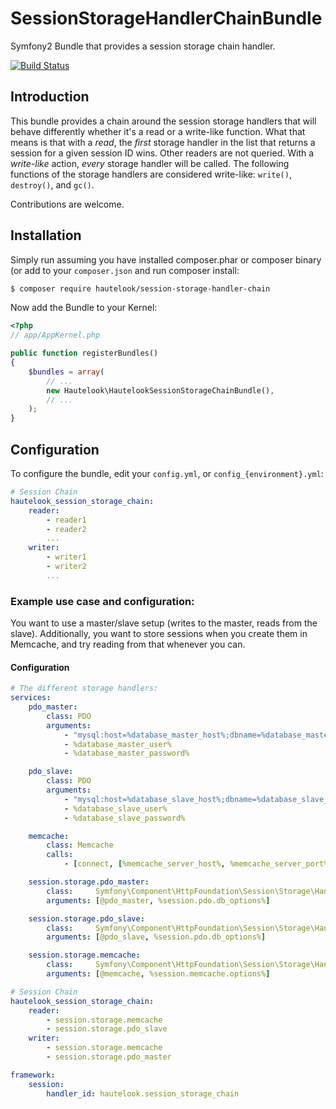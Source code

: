 SessionStorageHandlerChainBundle
================================

Symfony2 Bundle that provides a session storage chain handler.

[![Build Status](https://secure.travis-ci.org/hautelook/SessionStorageHandlerChainBundle.png?branch=master)](https://travis-ci.org/hautelook/SessionStorageHandlerChainBundle)

## Introduction

This bundle provides a chain around the session storage handlers that will behave differently whether it's a read or a write-like
function. What that means is that with a _read_, the _first_ storage handler in the list that returns a session for a given session ID
wins. Other readers are not queried. With a _write-like_ action, _every_ storage handler will be called. The following functions of the storage handlers are considered write-like: `write()`, `destroy()`, and `gc()`.

Contributions are welcome.

## Installation

Simply run assuming you have installed composer.phar or composer binary (or add to your `composer.json` and run composer install:

```bash
$ composer require hautelook/session-storage-handler-chain
```

Now add the Bundle to your Kernel:

```php
<?php
// app/AppKernel.php

public function registerBundles()
{
    $bundles = array(
        // ...
        new Hautelook\HautelookSessionStorageChainBundle(),
        // ...
    );
}
```

## Configuration

To configure the bundle, edit your `config.yml`, or `config_{environment}.yml`:

```yml
# Session Chain
hautelook_session_storage_chain:
    reader:
        - reader1
        - reader2
        ...
    writer:
        - writer1
        - writer2
        ...
```

### Example use case and configuration:

You want to use a master/slave setup (writes to the master, reads from the slave). Additionally, you want to store sessions when you
create them in Memcache, and try reading from that whenever you can.

#### Configuration

```yml
# The different storage handlers:
services:
    pdo_master:
        class: PDO
        arguments:
            - "mysql:host=%database_master_host%;dbname=%database_master_name%"
            - %database_master_user%
            - %database_master_password%

    pdo_slave:
        class: PDO
        arguments:
            - "mysql:host=%database_slave_host%;dbname=%database_slave_name%"
            - %database_slave_user%
            - %database_slave_password%

    memcache:
        class: Memcache
        calls:
            - [connect, [%memcache_server_host%, %memcache_server_port%]]

    session.storage.pdo_master:
        class:     Symfony\Component\HttpFoundation\Session\Storage\Handler\PdoSessionHandler
        arguments: [@pdo_master, %session.pdo.db_options%]

    session.storage.pdo_slave:
        class:     Symfony\Component\HttpFoundation\Session\Storage\Handler\PdoSessionHandler
        arguments: [@pdo_slave, %session.pdo.db_options%]

    session.storage.memcache:
        class:     Symfony\Component\HttpFoundation\Session\Storage\Handler\MemcacheSessionHandler
        arguments: [@memcache, %session.memcache.options%]

# Session Chain
hautelook_session_storage_chain:
    reader:
        - session.storage.memcache
        - session.storage.pdo_slave
    writer:
        - session.storage.memcache
        - session.storage.pdo_master

framework:
    session:
        handler_id: hautelook.session_storage_chain
```